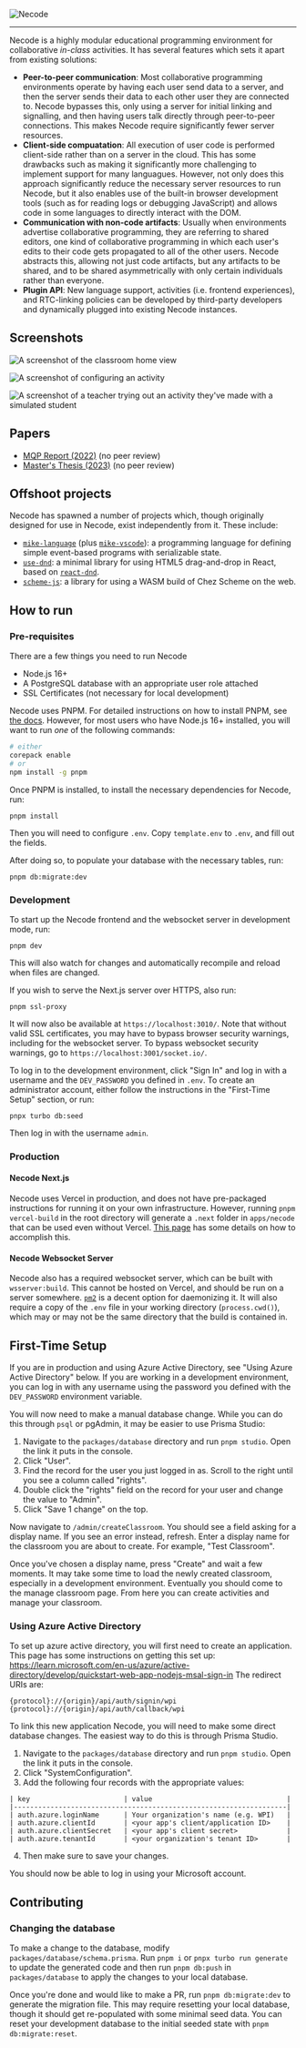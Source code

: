 ![Necode](https://user-images.githubusercontent.com/10186337/217269653-b2aa1541-1b42-451f-8e9d-62c1dbccc344.png)

---

Necode is a highly modular educational programming environment for collaborative _in-class_ activities.
It has several features which sets it apart from existing solutions:

* **Peer-to-peer communication**: Most collaborative programming environments operate by having each user send data to a server, and then the server sends their data to each other user they are connected to. Necode bypasses this, only using a server for initial linking and signalling, and then having users talk directly through peer-to-peer connections. This makes Necode require significantly fewer server resources.
* **Client-side compuatation**: All execution of user code is performed client-side rather than on a server in the cloud. This has some drawbacks such as making it significantly more challenging to implement support for many languagues. However, not only does this approach significantly reduce the necessary server resources to run Necode, but it also enables use of the built-in browser development tools (such as for reading logs or debugging JavaScript) and allows code in some languages to directly interact with the DOM.
* **Communication with non-code artifacts**: Usually when environments advertise collaborative programming, they are referring to shared editors, one kind of collaborative programming in which each user's edits to their code gets propagated to all of the other users. Necode abstracts this, allowing not just code artifacts, but any artifacts to be shared, and to be shared asymmetrically with only certain individuals rather than everyone.
* **Plugin API**: New language support, activities (i.e. frontend experiences), and RTC-linking policies can be developed by third-party developers and dynamically plugged into existing Necode instances.

## Screenshots

![A screenshot of the classroom home view](https://user-images.githubusercontent.com/10186337/217266961-99180865-e851-4131-976e-c6c5a78a7038.png)

![A screenshot of configuring an activity](https://user-images.githubusercontent.com/10186337/217267380-fe793dd6-a26c-4ac4-a970-b797643c47ca.png)

![A screenshot of a teacher trying out an activity they've made with a simulated student](https://user-images.githubusercontent.com/10186337/217273771-d0fdab82-40dd-4217-9d5b-a434e24b04f3.png)

## Papers

* [MQP Report (2022)](apps/necode/public/papers/mqp_report_2022.pdf) (no peer review)
* [Master's Thesis (2023)](apps/necode/public/papers/masters_thesis_2023.pdf) (no peer review)

## Offshoot projects

Necode has spawned a number of projects which, though originally designed for use in Necode, exist independently from it. These include:

* [`mike-language`](https://github.com/TheUnlocked/mike-language) (plus [`mike-vscode`](https://github.com/TheUnlocked/mike-vscode)): a programming language for defining simple event-based programs with serializable state.
* [`use-dnd`](https://github.com/TheUnlocked/use-dnd): a minimal library for using HTML5 drag-and-drop in React, based on [`react-dnd`](https://github.com/react-dnd/react-dnd).
* [`scheme-js`](https://github.com/TheUnlocked/scheme-js): a library for using a WASM build of Chez Scheme on the web.

## How to run

### Pre-requisites

There are a few things you need to run Necode
- Node.js 16+
- A PostgreSQL database with an appropriate user role attached
- SSL Certificates (not necessary for local development)

Necode uses PNPM. For detailed instructions on how to install PNPM, see [the docs](https://pnpm.io/installation). However, for most users who have Node.js 16+ installed, you will want to run _one_ of the following commands:

```sh
# either
corepack enable
# or
npm install -g pnpm
```

Once PNPM is installed, to install the necessary dependencies for Necode, run:
```
pnpm install
```

Then you will need to configure `.env`. Copy `template.env` to `.env`, and fill out the fields.

After doing so, to populate your database with the necessary tables, run:
```
pnpm db:migrate:dev
```

### Development

To start up the Necode frontend and the websocket server in development mode, run:
```
pnpm dev
```

This will also watch for changes and automatically recompile and reload when files are changed.

If you wish to serve the Next.js server over HTTPS, also run:
```
pnpm ssl-proxy
```

It will now also be available at `https://localhost:3010/`.
Note that without valid SSL certificates, you may have to bypass browser security warnings,
including for the websocket server. To bypass websocket security warnings, go to
`https://localhost:3001/socket.io/`.

To log in to the development environment, click "Sign In" and log in with a username and the `DEV_PASSWORD` you defined in `.env`. To create an administrator account, either follow the instructions in the "First-Time Setup" section, or run:

```
pnpx turbo db:seed
```

Then log in with the username `admin`.

### Production

#### Necode Next.js

Necode uses Vercel in production, and does not have pre-packaged instructions for running it on your own infrastructure. However, running `pnpm vercel-build` in the root directory will generate a `.next` folder in `apps/necode` that can be used even without Vercel. [This page](https://nextjs.org/docs/deployment#self-hosting) has some details on how to accomplish this.

#### Necode Websocket Server

Necode also has a required websocket server, which can be built with `wsserver:build`. This cannot be hosted on Vercel, and should be run on a server somewhere. [`pm2`](https://pm2.keymetrics.io/) is a decent option for daemonizing it. It will also require a copy of the `.env` file in your working directory (`process.cwd()`), which may or may not be the same directory that the build is contained in.

## First-Time Setup

If you are in production and using Azure Active Directory, see "Using Azure Active Directory" below.
If you are working in a development environment, you can log in with any username using the password you defined with the `DEV_PASSWORD` environment variable.

You will now need to make a manual database change. While you can do this through `psql` or pgAdmin,
it may be easier to use Prisma Studio:

1. Navigate to the `packages/database` directory and run `pnpm studio`. Open the link it puts in the console.
2. Click "User".
3. Find the record for the user you just logged in as. Scroll to the right until you see a column called "rights".
4. Double click the "rights" field on the record for your user and change the value to "Admin".
5. Click "Save 1 change" on the top.

Now navigate to `/admin/createClassroom`. You should see a field asking for a display name.
If you see an error instead, refresh. Enter a display name for the classroom you are about to create.
For example, "Test Classroom".

Once you've chosen a display name, press "Create" and wait a few moments.
It may take some time to load the newly created classroom, especially in a development environment.
Eventually you should come to the manage classroom page. From here you can create activities and manage your classroom.

### Using Azure Active Directory

To set up azure active directory, you will first need to create an application.
This page has some instructions on getting this set up: https://learn.microsoft.com/en-us/azure/active-directory/develop/quickstart-web-app-nodejs-msal-sign-in
The redirect URIs are:
```
{protocol}://{origin}/api/auth/signin/wpi
{protocol}://{origin}/api/auth/callback/wpi
```

To link this new application Necode, you will need to make some direct database changes.
The easiest way to do this is through Prisma Studio.

1. Navigate to the `packages/database` directory and run `pnpm studio`. Open the link it puts in the console.
2. Click "SystemConfiguration".
3. Add the following four records with the appropriate values:

```
| key                       | value                                 |
|-------------------------------------------------------------------|
| auth.azure.loginName      | Your organization's name (e.g. WPI)   |
| auth.azure.clientId       | <your app's client/application ID>    |
| auth.azure.clientSecret   | <your app's client secret>            |
| auth.azure.tenantId       | <your organization's tenant ID>       |
```

4. Then make sure to save your changes.

You should now be able to log in using your Microsoft account.

## Contributing

### Changing the database

To make a change to the database, modify `packages/database/schema.prisma`. Run `pnpm i` or `pnpx turbo run generate` to update the generated code and then run `pnpm db:push` in `packages/database` to apply the changes to your local database.

Once you're done and would like to make a PR, run `pnpm db:migrate:dev` to generate the migration file. This may require resetting your local database, though it should get re-populated with some minimal seed data. You can reset your development database to the initial seeded state with `pnpm db:migrate:reset`.
